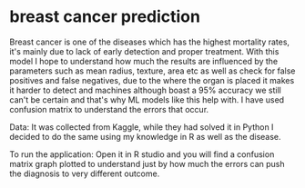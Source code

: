 # breast cancer prediction

Breast cancer is one of the diseases which has the highest mortality rates, it's mainly due to lack of early detection and proper treatment. With this model I hope to understand how much the results are influenced by the parameters such as mean radius, texture, area etc as well as check for false positives and false negatives, due to the where the organ is placed it makes it harder to detect and machines although boast a 95% accuracy we still can't be certain and that's why ML models like this help with. I have used confusion matrix to understand the errors that occur. 

Data:
It was collected from Kaggle, while they had solved it in Python I decided to do the same using my knowledge in R as well as the disease.  

To run the application: 
Open it in R studio and you will find a confusion matrix graph plotted to understand just by how much the errors can push the diagnosis to very different outcome.


